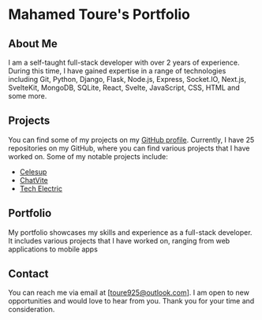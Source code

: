 # Mahamed Toure's Portfolio

## About Me

I am a self-taught full-stack developer with over 2 years of experience. During this time, I have gained expertise in a range of technologies including Git, Python, Django, Flask, Node.js, Express, Socket.IO, Next.js, SvelteKit, MongoDB, SQLite, React, Svelte, JavaScript, CSS, HTML and some more.

## Projects

You can find some of my projects on my [GitHub profile](https://github.com/medmaha). Currently, I have 25 repositories on my GitHub, where you can find various projects that I have worked on. Some of my notable projects include:

-   [Celesup](https://github.com/medmaha/celesup)
-   [ChatVite](https://github.com/medmaha/chatvite)
-   [Tech Electric](https://github.com/medmaha/tech-electrical)

## Portfolio

My portfolio showcases my skills and experience as a full-stack developer. It includes various projects that I have worked on, ranging from web applications to mobile apps

## Contact

You can reach me via email at [toure925@outlook.com]. I am open to new opportunities and would love to hear from you. Thank you for your time and consideration.
